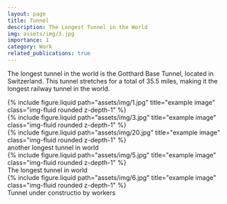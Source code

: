 ```yaml
---
layout: page
title: Tunnel
description: The Longest Tunnel in the World
img: assets/img/3.jpg
importance: 1
category: Work
related_publications: true
---
```


The longest tunnel in the world is the Gotthard Base Tunnel, located in Switzerland. This tunnel stretches for a total of 35.5 miles, making it the longest railway tunnel in the world. 

<div class="row">
    <div class="col-sm mt-3 mt-md-0">
        {% include figure.liquid path="assets/img/1.jpg" title="example image" class="img-fluid rounded z-depth-1" %}
    </div>
    <div class="col-sm mt-3 mt-md-0">
        {% include figure.liquid path="assets/img/3.jpg" title="example image" class="img-fluid rounded z-depth-1" %}
    </div>
    <div class="col-sm mt-3 mt-md-0">
        {% include figure.liquid path="assets/img/20.jpg" title="example image" class="img-fluid rounded z-depth-1" %}
    </div>
</div>
<div class="caption">
    another longest tunnel in world
</div>
<div class="row">
    <div class="col-sm mt-3 mt-md-0">
        {% include figure.liquid path="assets/img/5.jpg" title="example image" class="img-fluid rounded z-depth-1" %}
    </div>
</div>
<div class="caption">
    The longest tunnel in world
</div>

<div class="row justify-content-sm-center">
    <div class="col-sm-8 mt-3 mt-md-0">
        {% include figure.liquid path="assets/img/6.jpg" title="example image" class="img-fluid rounded z-depth-1" %}
    </div>
</div>
<div class="caption">
    Tunnel under constructio by workers
</div>
